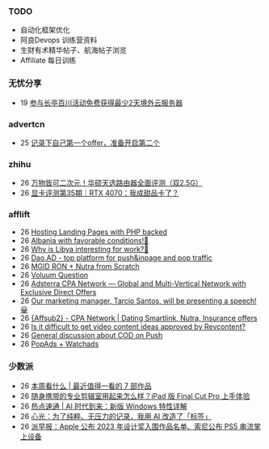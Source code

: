 ### TODO
-  自动化框架优化
-  阿良Devops 训练营资料
-  生财有术精华帖子、航海帖子浏览
-  Affiliate 每日训练

### 无忧分享
<!-- ruyo:START -->
-  19 [参与长亭百川活动免费获得最少2天境外云服务器](https://51.ruyo.net/18392.html)<!-- ruyo:END -->

### advertcn
<!-- advertcn:START -->
-  25 [记录下自己第一个offer，准备开启第二个](https://www.advertcn.com/forum.php?mod=viewthread&tid=110560)<!-- advertcn:END -->

### zhihu
<!-- zhihu:START -->
-  26 [万物皆可二次元！华硕天选路由器全面评测（双2.5G）](http://zhuanlan.zhihu.com/p/632237566?utm_campaign=rss&utm_medium=rss&utm_source=rss&utm_content=title)
-  26 [显卡评测第35期｜RTX 4070：我成甜品卡了？](http://zhuanlan.zhihu.com/p/632365502?utm_campaign=rss&utm_medium=rss&utm_source=rss&utm_content=title)<!-- zhihu:END -->

### afflift
<!-- afflift:START -->
-  26 [Hosting Landing Pages with PHP backed](https://afflift.com/f/threads/hosting-landing-pages-with-php-backed.11011/)
-  26 [Albania with favorable conditions!🤑](https://afflift.com/f/threads/albania-with-favorable-conditions-%F0%9F%A4%91.11014/)
-  26 [Why is Libya interesting for work?🧐](https://afflift.com/f/threads/why-is-libya-interesting-for-work-%F0%9F%A7%90.11013/)
-  26 [Dao.AD - top platform for push&amp;inpage and pop traffic](https://afflift.com/f/threads/dao-ad-top-platform-for-push-inpage-and-pop-traffic.5708/)
-  26 [MGID RON + Nutra from Scratch](https://afflift.com/f/threads/mgid-ron-nutra-from-scratch.10949/)
-  26 [Voluum Question](https://afflift.com/f/threads/voluum-question.11006/)
-  26 [Adsterra CPA Network — Global and Multi-Vertical Network with Exclusive Direct Offers](https://afflift.com/f/threads/adsterra-cpa-network-%E2%80%94-global-and-multi-vertical-network-with-exclusive-direct-offers.10001/)
-  26 [Our marketing manager, Tarcio Santos, will be presenting a speech! 😀](https://afflift.com/f/threads/our-marketing-manager-tarcio-santos-will-be-presenting-a-speech-%F0%9F%98%80.11012/)
-  26 [{Affsub2}  - CPA Network | Dating Smartlink, Nutra, Insurance offers](https://afflift.com/f/threads/affsub2-cpa-network-dating-smartlink-nutra-insurance-offers.9010/)
-  26 [Is it difficult to get video content ideas approved by Revcontent?](https://afflift.com/f/threads/is-it-difficult-to-get-video-content-ideas-approved-by-revcontent.10983/)
-  26 [General discussion about COD on Push](https://afflift.com/f/threads/general-discussion-about-cod-on-push.10632/)
-  26 [PopAds + Watchads](https://afflift.com/f/threads/popads-watchads.10957/)<!-- afflift:END -->

### 少数派
<!-- sspai:START -->
-  26 [本周看什么 | 最近值得一看的 7 部作品](https://sspai.com/post/80020)
-  26 [随身携带的专业剪辑室用起来怎么样？iPad 版 Final Cut Pro 上手体验](https://sspai.com/post/80013)
-  26 [热点速通 | AI 时代到来：新版 Windows 特性详解](https://sspai.com/post/80004)
-  26 [心光：为了纯粹、无压力的记录，我用 AI 改造了「标签」](https://sspai.com/post/79927)
-  26 [派早报：Apple 公布 2023 年设计奖入围作品名单、索尼公布 PS5 串流掌上设备](https://sspai.com/post/80008)<!-- sspai:END -->
